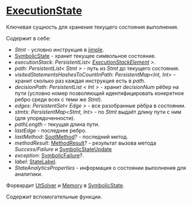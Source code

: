 # [ExecutionState](../../../../utbot-framework/src/main/kotlin/org/utbot/engine/state/ExecutionState.kt)

Ключевая сущность для хранения текущего состояния выполнения.

Содержит в себе:
- _Stmt_ - условно инструкция в [jimple](../abstract/Jimple.md).
- [SymbolicState](SymbolicState.md) - хранит текущее символьное состояние.
- _executionStack_: _PersistentList< [ExecutionStackElement](../../../../utbot-framework/src/main/kotlin/org/utbot/engine/state/ExecutionStackElement.kt) >_.
- _path_: _PersistentList< Stmt >_ - путь из _Stmt_ до текущего состояния.
- _visitedStatementsHashesToCountInPath_: _PersistentMap<Int, Int>_ - хранит сколько раз каждая инструкция есть в _path_.
- _decisionPath_: _PersistentList < Int >_ - хранит _decisionNum_ рёбер на пути (условно номер позволяющий идентифицировать конкретное ребро среди всех с теми же _Stmt_). 
- _edges_: _PersistentSet< Edge >_ - все разобранные рёбра в состоянии.
- _stmts_: _PersistentMap<Stmt, Int>_ - по _Stmt_ выдаёт длину пути с ним (для упорядоченности).
- _pathLength_ - текущая длина пути.
- _lastEdge_ - последнее ребро.
- _lastMethod_: [SootMethod](../abstract/Soot.md)? - последний метод.
- _methodResult_: [MethodResult](../../../../utbot-framework/src/main/kotlin/org/utbot/engine/DataClasses.kt)? - результат вызова метода _Success/Failure_ и [SymbolicStateUpdate](SymbolicStateUpdate.md)
- _exception_: [SymbolicFailure](../../../../utbot-framework/src/main/kotlin/org/utbot/engine/DataClasses.kt)?.
- _label_: [StateLabel](../../../../utbot-framework/src/main/kotlin/org/utbot/engine/state/ExecutionState.kt).
- _StateAnalyticsProperties_ - информация о состоянии выполнения для аналитики.

Форвардит [UtSolver](UtSolver.md) и [Memory](Memory.md) в [SymbolicState](SymbolicState.md).

Содержит вспомогательные функции.
